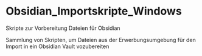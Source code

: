 # Obsidian_Importskripte_Windows
Skripte zur Vorbereitung Dateien für Obsidian

Sammlung von Skripten, um Dateien aus der Erwerbungsumgebung für den Import in ein Obsidian Vault vozubereiten
